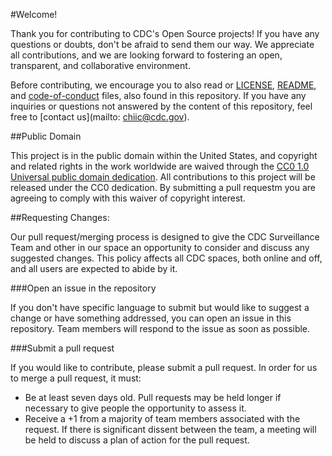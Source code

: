 #Welcome! 

Thank you for contributing to CDC's Open Source projects! If you have any questions or doubts, 
don't be afraid to send them our way. We appreciate all contributions, and we are looking forward 
to fostering an open, transparent, and collaborative environment. 
        
Before contributing, we encourage you to also read or [LICENSE](https://github.com/CDCgov/template/blob/master/LICENSE), [README](https://github.com/CDCgov/template/blob/master/README.md), and [code-of-conduct](https://github.com/CDCgov/template/blob/master/code-of-conduct.md) files, 
also found in this repository. If you have any inquiries or questions not answered by the content 
of this repository, feel free to [contact us](mailto: chiic@cdc.gov). 


##Public Domain 

This project is in the public domain within the United States, and copyright and related rights in 
the work worldwide are waived through the [CC0 1.0 Universal public domain dedication](https://creativecommons.org/publicdomain/zero/1.0/). All contributions 
to this project will be released under the CC0 dedication. By submitting a pull requestm you are agreeing 
to comply with this waiver of copyright interest. 

##Requesting Changes: 

Our pull request/merging process is designed to give the CDC Surveillance Team and other in our space 
an opportunity to consider and discuss any suggested changes. This policy affects all CDC spaces, both 
online and off, and all users are expected to abide by it. 

###Open an issue in the repository 
                
If you don't have specific language to submit but would like to suggest a change or have something 
addressed, you can open an issue in this repository. Team members will respond to the issue as soon 
as possible. 

###Submit a pull request 
               
If you would like to contribute, please submit a pull request. In order for us to merge a pull 
request, it must: 
   * Be at least seven days old. Pull requests may be held longer if necessary to give people the opportunity to assess it. 
   * Receive a +1 from a majority of team members associated with the request. If there is significant dissent between the team, 
     a meeting will be held to discuss a plan of action for the pull request. 


